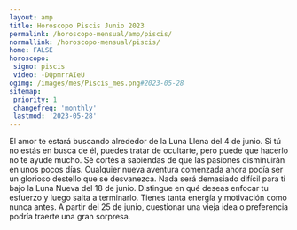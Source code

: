 ```yaml
---
layout: amp
title: Horoscopo Piscis Junio 2023 
permalink: /horoscopo-mensual/amp/piscis/
normallink: /horoscopo-mensual/piscis/
home: FALSE
horoscopo:
 signo: piscis
 video: -DQpmrrAIeU
ogimg: /images/mes/Piscis_mes.png#2023-05-28
sitemap:
 priority: 1
 changefreq: 'monthly'
 lastmod: '2023-05-28'
---
```



El amor te estará buscando alrededor de la Luna Llena del 4 de junio. Si tú no estás en busca de él, puedes tratar de ocultarte, pero puede que hacerlo no te ayude mucho. Sé cortés a sabiendas de que las  pasiones disminuirán en unos pocos días. Cualquier nueva aventura comenzada ahora podía ser un glorioso destello que se desvanezca. Nada será demasiado difícil para ti bajo la Luna Nueva del 18 de junio. Distingue en qué deseas enfocar tu esfuerzo y luego salta a terminarlo. Tienes tanta energía y motivación como nunca antes. A partir del 25 de junio, cuestionar una vieja idea o preferencia podría traerte una gran sorpresa. 